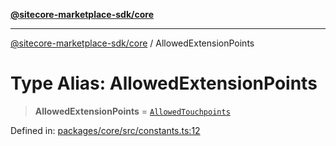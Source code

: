 [**@sitecore-marketplace-sdk/core**](../README.md)

***

[@sitecore-marketplace-sdk/core](../README.md) / AllowedExtensionPoints

# Type Alias: AllowedExtensionPoints

> **AllowedExtensionPoints** = [`AllowedTouchpoints`](../enumerations/AllowedTouchpoints.md)

Defined in: [packages/core/src/constants.ts:12](https://github.com/Sitecore/marketplace-sdk/blob/main/packages/core/src/constants.ts#L12)
